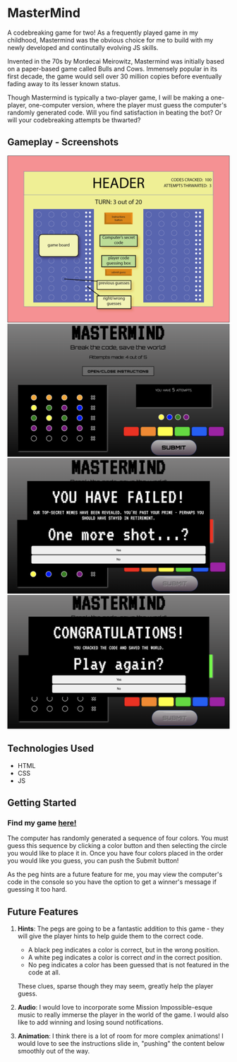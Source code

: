 # MasterMind 
A codebreaking game for two! As a frequently played game in my childhood, Mastermind was the obvious choice for me to build with my newly developed and continutally evolving JS skills.  
  
Invented in the 70s by Mordecai Meirowitz, Mastermind was initially based on a paper-based game called Bulls and Cows. Immensely popular in its first decade, the game would sell over 30 million copies before eventually fading away to its lesser known status.

Though Mastermind is typically a two-player game, I will be making a one-player, one-computer version, where the player must guess the computer's randomly generated code. Will you find satisfaction in beating the bot? Or will your codebreaking attempts be thwarted?

## Gameplay - Screenshots
![Wireframe screenshot](img/wireframe3.png)
![Gameplay screenshot 2](img/Mastermind-screenshot-2.png)
![Gameplay screenshot 3](img/Mastermind-screenshot-3.png)
![Gameplay screenshot 4](img/Mastermind-screenshot-4.png)

## Technologies Used
- HTML
- CSS
- JS

## Getting Started
### Find my game [here!](https://lhimms.github.io/Mastermind/)  

The computer has randomly generated a sequence of four colors. You must guess this sequence by clicking a color button and then selecting the circle you would like to place it in. Once you have four colors placed in the order you would like you guess, you can push the Submit button!

As the peg hints are a future feature for me, you may view the computer's code in the console so you have the option to get a winner's message if guessing it too hard.


## Future Features
1. **Hints**: The pegs are going to be a fantastic addition to this game - they will give the player hints to help guide them to the correct code.
    
    - A black peg indicates a color is correct, but in the wrong position.
    - A white peg indicates a color is correct *and* in the correct position.
    - No peg indicates a color has been guessed that is not featured in the code at all.    
    
    These clues, sparse though they may seem, greatly help the player guess.

2. **Audio**: I would love to incorporate some Mission Impossible-esque music to really immerse the player in the world of the game. I would also like to add winning and losing sound notifications.

3. **Animation**: I think there is a lot of room for more complex animations! I would love to see the instructions slide in, "pushing" the content below smoothly out of the way.
